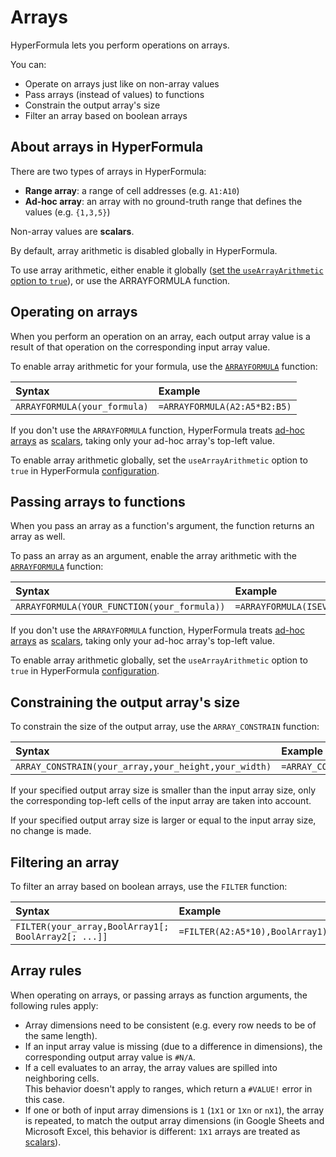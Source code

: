 # Arrays

HyperFormula lets you perform operations on arrays.

You can:
- Operate on arrays just like on non-array values
- Pass arrays (instead of values) to functions
- Constrain the output array's size
- Filter an array based on boolean arrays

## About arrays in HyperFormula

There are two types of arrays in HyperFormula:
* **Range array**: a range of cell addresses (e.g. `A1:A10`)
* **Ad-hoc array**: an array with no ground-truth range that defines the values (e.g. `{1,3,5}`)

Non-array values are **scalars**.

By default, array arithmetic is disabled globally in HyperFormula.

To use array arithmetic, either enable it globally ([set the `useArrayArithmetic` option to `true`](../api/interfaces/configparams.html#usearrayarithmetic)), or use the ARRAYFORMULA function.

## Operating on arrays

When you perform an operation on an array, each output array value is a result of that operation on the corresponding input array value.

To enable array arithmetic for your formula, use the [`ARRAYFORMULA`](built-in-functions.md#array-manipulation) function:

| Syntax | Example |
| :--- | :--- |
| `ARRAYFORMULA(your_formula)` | `=ARRAYFORMULA(A2:A5*B2:B5)` |

If you don't use the `ARRAYFORMULA` function, HyperFormula treats [ad-hoc arrays](#about-arrays-in-hyperformula) as [scalars](#about-arrays-in-hyperformula), taking only your ad-hoc array's top-left value.

To enable array arithmetic globally, set the `useArrayArithmetic` option to `true` in HyperFormula [configuration](../api/interfaces/configparams.html#usearrayarithmetic).

## Passing arrays to functions

When you pass an array as a function's argument, the function returns an array as well.

To pass an array as an argument, enable the array arithmetic with the [`ARRAYFORMULA`](built-in-functions.md#array-manipulation) function:

| Syntax | Example |
| :--- | :--- |
| `ARRAYFORMULA(YOUR_FUNCTION(your_formula))` | `=ARRAYFORMULA(ISEVEN(A2:A5*10))` |

If you don't use the `ARRAYFORMULA` function, HyperFormula treats [ad-hoc arrays](#about-arrays-in-hyperformula) as [scalars](#about-arrays-in-hyperformula), taking only your ad-hoc array's top-left value.

To enable array arithmetic globally, set the `useArrayArithmetic` option to `true` in HyperFormula [configuration](../api/interfaces/configparams.html#usearrayarithmetic).

## Constraining the output array's size

To constrain the size of the output array, use the `ARRAY_CONSTRAIN` function:

| Syntax | Example |
| :--- | :--- |
| `ARRAY_CONSTRAIN(your_array,your_height,your_width)` | `=ARRAY_CONSTRAIN(A2:E5,2,2)` |

If your specified output array size is smaller than the input array size, only the corresponding top-left cells of the input array are taken into account.

If your specified output array size is larger or equal to the input array size, no change is made.

## Filtering an array

To filter an array based on boolean arrays, use the `FILTER` function:

| Syntax | Example |
| :--- | :--- |
| `FILTER(your_array,BoolArray1[; BoolArray2[; ...]]` | `=FILTER(A2:A5*10),BoolArray1)` |

## Array rules

When operating on arrays, or passing arrays as function arguments, the following rules apply:

* Array dimensions need to be consistent (e.g. every row needs to be of the same length).
* If an input array value is missing (due to a difference in dimensions), the corresponding output array value is `#N/A`.
* If a cell evaluates to an array, the array values are spilled into neighboring cells.<br>This behavior doesn't apply to ranges, which return a `#VALUE!` error in this case.
* If one or both of input array dimensions is `1` (`1`x`1` or `1`x`n` or `n`x`1`), the array is repeated, to match the output array dimensions (in Google Sheets and Microsoft Excel, this behavior is different: `1`x`1` arrays are treated as [scalars](#about-arrays-in-hyperformula)).
